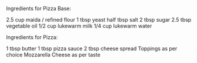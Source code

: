 Ingredients for Pizza Base: 

2.5 cup maida / refined flour
1 tbsp yeast
half tbsp salt
2 tbsp sugar
2.5 tbsp vegetable oil
1/2 cup lukewarm milk
1/4 cup lukewarm water  


Ingredients for Pizza:

1 tbsp butter
1 tbsp pizza sauce
2 tbsp cheese spread
Toppings as per choice
Mozzarella Cheese as per taste